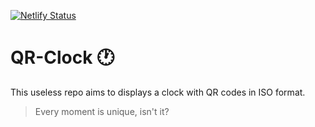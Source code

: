 [![Netlify Status](https://api.netlify.com/api/v1/badges/94f30bc0-8590-471e-8d51-992ce9b5b1c9/deploy-status)](https://app.netlify.com/sites/isoclock-qr/deploys)

# QR-Clock :clock1:

This useless repo aims to displays a clock with QR codes in ISO format.

> Every moment is unique, isn't it?
